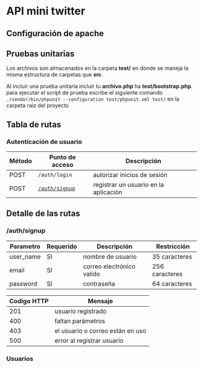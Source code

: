 # API mini twitter

## Configuración de apache

## Pruebas unitarias
Los archivos son almacenados en la carpeta **test/** en donde se maneja la misma estructura de carpetas que **src**.

Al incluir una prueba unitaria incluir tu **archivo.php** ha **test/bootstrap.php**. para ejecutar el script de prueba escribe el siguiente comando ``./vendor/bin/phpunit --configuration test/phpunit.xml test/`` en la carpeta raiz del proyecto

## Tabla de rutas
### Autenticación de usuario

| Método | Punto de acceso | Descripción |
| --- | --- | --- |
| POST | ``/auth/login`` | autorizar inicios de sesión |
| POST | [``/auth/signup``](#/auth/signup) | registrar un usuario en la aplicación |


## Detalle de las rutas
### /auth/signup
| Parametro | Requerido | Descripción | Restricción |
| --- | --- | --- | --- |
| user_name | SI | nombre de usuario | 35 caracteres |
| email | SI | correo electrónico valido |  256 caracteres |
| password | SI | contraseña | 64 caracteres |

| Codigo HTTP | Mensaje |
| --- | --- |
| 201 | usuario registrado |
| 400 | faltan parámetros |
| 403 | el usuario o correo están en uso |
| 500 | error al registrar usuario |

### Usuarios

